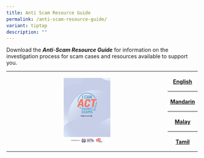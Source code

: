 ```yaml
---
title: Anti Scam Resource Guide
permalink: /anti-scam-resource-guide/
variant: tiptap
description: ""
---
```

<p>Download the <strong><em>Anti</em></strong>-<strong><em>Scam Resource Guide</em></strong> for
information on the investigation process for scam cases and resources available
to support you.</p>
<p></p>
<table style="minWidth: 50px">
<colgroup>
<col>
<col>
</colgroup>
<tbody>
<tr>
<th rowspan="4" colspan="1">
<div class="isomer-image-wrapper">
<img style="width: 30%;" height="auto" width="100%" alt="" src="/images/resourceguidepamphleteng_Page_1.png">
</div>
</th>
<th rowspan="1" colspan="1">
<p><a href="https://go.gov.sg/resourceguidepamphleteng" rel="noopener nofollow" target="_blank">English</a>
</p>
</th>
</tr>
<tr>
<th rowspan="1" colspan="1">
<p><a href="https://go.gov.sg/resourceguidepamphletman" rel="noopener nofollow" target="_blank">Mandarin</a>
</p>
</th>
</tr>
<tr>
<th rowspan="1" colspan="1">
<p><a href="https://go.gov.sg/resourceguidepamphletmly" rel="noopener nofollow" target="_blank">Malay</a>
</p>
</th>
</tr>
<tr>
<th rowspan="1" colspan="1">
<p><a href="https://go.gov.sg/resourceguidepamphlettml" rel="noopener nofollow" target="_blank">Tamil</a>
</p>
</th>
</tr>
</tbody>
</table>
<p></p>